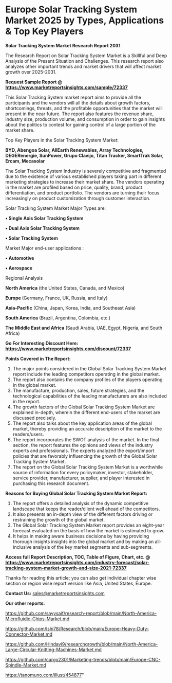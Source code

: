  # Europe Solar Tracking System Market 2025 by Types, Applications & Top Key Players

<strong>Solar Tracking System Market Research Report 2031</strong>

The Research Report on Solar Tracking System Market is a Skillful and Deep Analysis of the Present Situation and Challenges. This research report also analyzes other important trends and market drivers that will affect market growth over 2025-2031.

<strong>Request Sample Report @ <a href=https://www.marketreportsinsights.com/sample/72337>https://www.marketreportsinsights.com/sample/72337</a></strong>

This Solar Tracking System market report aims to provide all the participants and the vendors will all the details about growth factors, shortcomings, threats, and the profitable opportunities that the market will present in the near future. The report also features the revenue share, industry size, production volume, and consumption in order to gain insights about the politics to contest for gaining control of a large portion of the market share.

Top Key Players in the Solar Tracking System Market:

<strong>BYD, Abengoa Solar, AllEarth Renewables, Array Technologies, DEGERenergie, SunPower, Grupo Clavijo, Titan Tracker, SmartTrak Solar, Ercam, Mecasolar</strong>

The Solar Tracking System Industry is severely competitive and fragmented due to the existence of various established players taking part in different marketing strategies to increase their market share. The vendors operating in the market are profiled based on price, quality, brand, product differentiation, and product portfolio. The vendors are turning their focus increasingly on product customization through customer interaction.

Solar Tracking System Market Major Types are:

<strong>• Single Axis Solar Tracking System

• Dual Axis Solar Tracking System

• Solar Tracking System</strong>

Market Major end-user applications :

<strong>• Automotive

• Aerospace</strong>

Regional Analysis

</u><strong><b>North America</b></strong> (the United States, Canada, and Mexico)

<strong><b>Europe </b></strong>(Germany, France, UK, Russia, and Italy)

<strong><b>Asia-Pacific</b></strong> (China, Japan, Korea, India, and Southeast Asia)

<strong><b>South America</b></strong> (Brazil, Argentina, Colombia, etc.)

<strong><b>The Middle East and Africa</b></strong> (Saudi Arabia, UAE, Egypt, Nigeria, and South Africa)

<strong>Go For Interesting Discount Here: <a href=https://www.marketreportsinsights.com/discount/72337>https://www.marketreportsinsights.com/discount/72337</a></strong>

<strong>Points Covered in The Report:</strong>
<ol>
  <li>The major points considered in the Global Solar Tracking System Market report include the leading competitors operating in the global market.</li>
  <li>The report also contains the company profiles of the players operating in the global market.</li>
  <li>The manufacture, production, sales, future strategies, and the technological capabilities of the leading manufacturers are also included in the report.</li>
  <li>The growth factors of the Global Solar Tracking System Market are explained in-depth, wherein the different end-users of the market are discussed precisely.</li>
  <li>The report also talks about the key application areas of the global market, thereby providing an accurate description of the market to the readers/users.</li>
  <li>The report incorporates the SWOT analysis of the market. In the final section, the report features the opinions and views of the industry experts and professionals. The experts analyzed the export/import policies that are favorably influencing the growth of the Global Solar Tracking System Market.</li>
  <li>The report on the Global Solar Tracking System Market is a worthwhile source of information for every policymaker, investor, stakeholder, service provider, manufacturer, supplier, and player interested in purchasing this research document.</li>
</ol>
<strong>Reasons for Buying Global Solar Tracking System Market Report:</strong>

<ol>
  <li>The report offers a detailed analysis of the dynamic competitive landscape that keeps the reader/client well ahead of the competitors.</li>
  <li>It also presents an in-depth view of the different factors driving or restraining the growth of the global market.</li>
  <li>The Global Solar Tracking System Market report provides an eight-year forecast evaluated on the basis of how the market is estimated to grow.</li>
  <li>It helps in making aware business decisions by having providing thorough insights insights into the global market and by making an all-inclusive analysis of the key market segments and sub-segments.</li>
</ol>
<strong>Access full Report Description, TOC, Table of Figure, Chart, etc. @ <a href=https://www.marketreportsinsights.com/industry-forecast/solar-tracking-system-market-growth-and-size-2021-72337>https://www.marketreportsinsights.com/industry-forecast/solar-tracking-system-market-growth-and-size-2021-72337</a></strong>


Thanks for reading this article; you can also get individual chapter wise section or region wise report version like Asia, United States, Europe.

<strong>Contact Us:</strong>
sales@marketreportsinsights.com

<strong>Our other reports:</strong>

<a href=https://github.com/sayysaif/research-report/blob/main/North-America-Microfluidic-Chips-Market.md>https://github.com/sayysaif/research-report/blob/main/North-America-Microfluidic-Chips-Market.md</a>

<a href=https://github.com/Ishi78/Research/blob/main/Europe-Heavy-Duty-Connector-Market.md>https://github.com/Ishi78/Research/blob/main/Europe-Heavy-Duty-Connector-Market.md</a>

<a href=https://github.com/Hindavi9/researchgrowth/blob/main/North-America-Large-Circular-Knitting-Machines-Market.md>https://github.com/Hindavi9/researchgrowth/blob/main/North-America-Large-Circular-Knitting-Machines-Market.md</a>

<a href=https://github.com/cargo2301/Marketing-trends/blob/main/Europe-CNC-Spindle-Market.md>https://github.com/cargo2301/Marketing-trends/blob/main/Europe-CNC-Spindle-Market.md</a>

<a href=https://tanomuno.com/illust/454877>https://tanomuno.com/illust/454877</a>"

